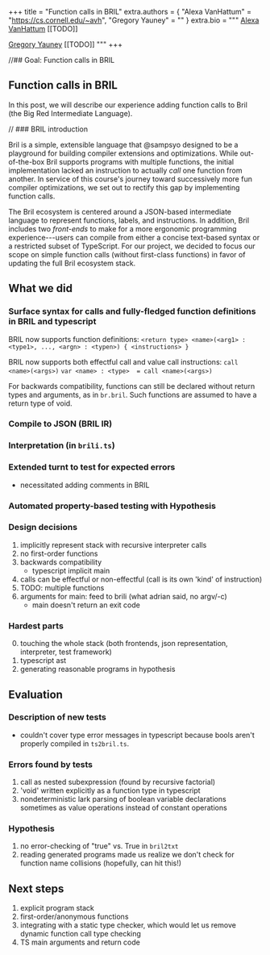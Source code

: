+++
title = "Function calls in BRIL"
extra.authors = { "Alexa VanHattum" = "https://cs.cornell.edu/~avh", "Gregory Yauney" = "" }
extra.bio = """
  [Alexa VanHattum](https://cs.cornell.edu/~avh) [[TODO]]

  [Gregory Yauney](https://cs.cornell.edu/~gyauney) [[TODO]]
"""
+++


//## Goal: Function calls in BRIL

## Function calls in BRIL
In this post, we will describe our experience adding function calls to Bril (the Big Red Intermediate Language).

// ### BRIL introduction

Bril is a simple, extensible language that @sampsyo designed to be a playground for building compiler extensions and optimizations. While out-of-the-box Bril supports programs with multiple functions, the initial implementation lacked an instruction to actually _call_ one function from another. In service of this course's journey toward successively more fun compiler optimizations, we set out to rectify this gap by implementing function calls. 

The Bril ecosystem is centered around a JSON-based intermediate language to represent functions, labels, and instructions. In addition, Bril includes two _front-ends_ to make for a more ergonomic programming experience---users can compile from either a concise text-based syntax or a restricted subset of TypeScript. For our project, we decided to focus our scope on simple function calls (without first-class functions) in favor of updating the full Bril ecosystem stack.

## What we did

### Surface syntax for calls and fully-fledged function definitions in BRIL and typescript

BRIL now supports function definitions:
`<return type> <name>(<arg1> : <type1>, ..., <argn> : <typen>) { <instructions> }`

BRIL now supports both effectful call and value call instructions:
`call <name>(<args>)`
`var <name> : <type>  = call <name>(<args>)`

For backwards compatibility, functions can still be declared without return types and arguments, as in `br.bril`. Such functions are assumed to have a return type of void.



### Compile to JSON (BRIL IR)

### Interpretation (in `brili.ts`)

### Extended turnt to test for expected errors

- necessitated adding comments in BRIL

### Automated property-based testing with Hypothesis

### Design decisions

1. implicitly represent stack with recursive interpreter calls
2. no first-order functions
3. backwards compatibility
	- typescript implicit main
4. calls can be effectful or non-effectful (call is its own 'kind' of instruction)
5. TODO: multiple functions
6. arguments for main: feed to brili (what adrian said, no argv/-c)
	- main doesn't return an exit code

### Hardest parts

0. touching the whole stack (both frontends, json representation, interpreter, test framework)
1. typescript ast
2. generating reasonable programs in hypothesis

## Evaluation

### Description of new tests

- couldn't cover type error messages in typescript because bools aren't properly compiled in `ts2bril.ts`.

### Errors found by tests

1. call as nested subexpression (found by recursive factorial)
2. 'void' written explicitly as a function type in typescript
3. nondeterministic lark parsing of boolean variable declarations sometimes as value operations instead of constant operations

### Hypothesis

1. no error-checking of "true" vs. True in `bril2txt`
2. reading generated programs made us realize we don't check for function name collisions (hopefully, can hit this!)

## Next steps

1. explicit program stack
2. first-order/anonymous functions
3. integrating with a static type checker, which would let us remove dynamic function call type checking
4. TS main arguments and return code












